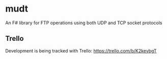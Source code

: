 # mudt
An F# library for FTP operations using both UDP and TCP socket protocols


Trello
-----------

Development is being tracked with Trello: https://trello.com/b/K2keybgT

